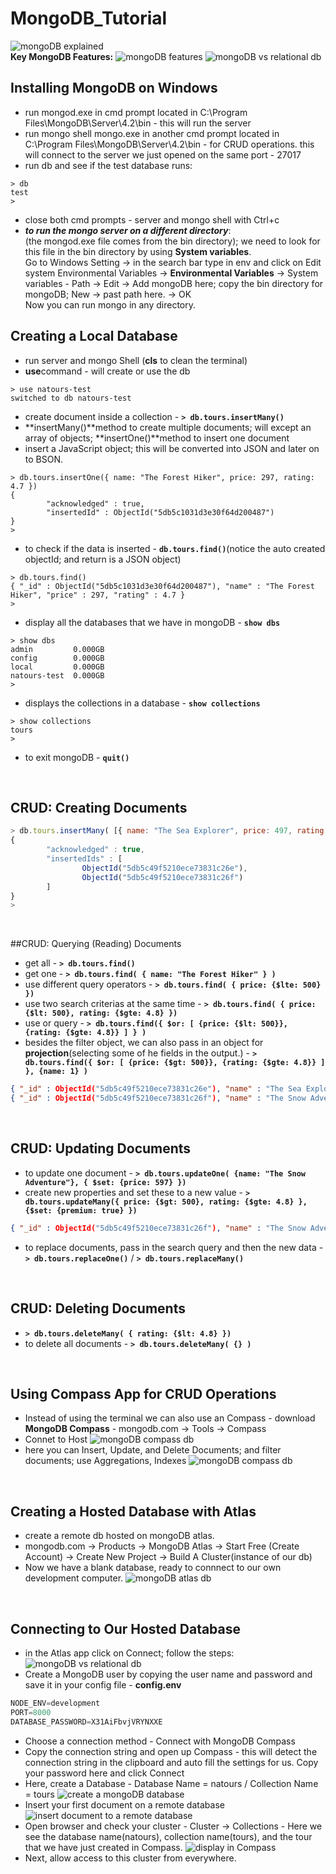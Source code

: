 # MongoDB_Tutorial
![mongoDB explained](images/mongoDB1.png)  
**Key MongoDB Features:**
![mongoDB features](images/mongoDB2.png)
![mongoDB vs relational db](images/mongoDB3.png)

## Installing MongoDB on Windows
- run mongod.exe in cmd prompt located in  C:\Program Files\MongoDB\Server\4.2\bin - this will run the server
- run mongo shell mongo.exe in another cmd prompt located in C:\Program Files\MongoDB\Server\4.2\bin - for CRUD operations. this will connect to the server we just opened on the same port - 27017
- run db and see if the test database runs:
```
> db
test
>
```   
- close both cmd prompts - server and mongo shell with Ctrl+c
- ***to run the mongo server on a different directory***:  
  (the mongod.exe file comes from the bin directory); we need to look for this file in the bin directory by using **System variables**.  
  Go to Windows Setting -> in the search bar type in env and click on Edit system Environmental Variables -> **Environmental Variables** -> System variables - Path -> Edit -> Add mongoDB here; copy the bin directory for mongoDB; New -> past path here. -> OK  
  Now you can run mongo in any directory.  

## Creating a Local Database
- run server and mongo Shell (**cls** to clean the terminal)
- **use**command - will create or use the db
```
> use natours-test
switched to db natours-test
```
- create document inside a collection - **```> db.tours.insertMany()```**
- **insertMany()**method to create multiple documents; will except an array of objects; **insertOne()**method to insert one document
- insert a JavaScript object; this will be converted into JSON and later on to BSON.
```
> db.tours.insertOne({ name: "The Forest Hiker", price: 297, rating: 4.7 })
{
        "acknowledged" : true,
        "insertedId" : ObjectId("5db5c1031d3e30f64d200487")
}
>
```
- to check if the data is inserted - **```db.tours.find()```**(notice the auto created objectId; and return is a JSON object)
```
> db.tours.find()
{ "_id" : ObjectId("5db5c1031d3e30f64d200487"), "name" : "The Forest Hiker", "price" : 297, "rating" : 4.7 }
>
```  
- display all the databases that we have in mongoDB - **```show dbs```**
```
> show dbs
admin         0.000GB
config        0.000GB
local         0.000GB
natours-test  0.000GB
>
```
- displays the collections in a database - **```show collections```**  
```
> show collections
tours
>
```  
- to exit mongoDB - **```quit()```**
<br/>

## CRUD: Creating Documents
```JavaScript
> db.tours.insertMany( [{ name: "The Sea Explorer", price: 497, rating: 4.8 } , { name: "The Snow Adventure", price: 997, rating: 4.9, difficulty: "easy" }] )
{
        "acknowledged" : true,
        "insertedIds" : [
                ObjectId("5db5c49f5210ece73831c26e"),
                ObjectId("5db5c49f5210ece73831c26f")
        ]
}
>
```  
<br/>

##CRUD: Querying (Reading) Documents
- get all - **```> db.tours.find()```**
- get one - **```> db.tours.find( { name: "The Forest Hiker" } )```**
- use different query operators - **```> db.tours.find( { price: {$lte: 500} })```**
- use two search criterias at the same time - **```> db.tours.find( { price: {$lt: 500}, rating: {$gte: 4.8} })   ```**
- use or query - **```> db.tours.find({ $or: [ {price: {$lt: 500}}, {rating: {$gte: 4.8}} ] } )```**
- besides the filter object, we can also pass in an object for **projection**(selecting some of he fields in the output.) - **```> db.tours.find({ $or: [ {price: {$gt: 500}}, {rating: {$gte: 4.8}} ] }, {name: 1} )```**  
```JSON
{ "_id" : ObjectId("5db5c49f5210ece73831c26e"), "name" : "The Sea Explorer" }
{ "_id" : ObjectId("5db5c49f5210ece73831c26f"), "name" : "The Snow Adventure" }
```  
<br/>

## CRUD: Updating Documents
- to update one document - **```> db.tours.updateOne( {name: "The Snow Adventure"}, { $set: {price: 597} })```**
- create new properties and set these to a new value - **```> db.tours.updateMany({ price: {$gt: 500}, rating: {$gte: 4.8} }, {$set: {premium: true} })```**  
```JSON
{ "_id" : ObjectId("5db5c49f5210ece73831c26f"), "name" : "The Snow Adventure", "price" : 597, "rating" : 4.9, "difficulty" : "easy", "premium" : true }
```  
- to replace documents, pass in the search query and then the new data - **```> db.tours.replaceOne()```** / **```> db.tours.replaceMany()```**  
<br/>  

## CRUD: Deleting Documents
- **```> db.tours.deleteMany( { rating: {$lt: 4.8} })```**  
- to delete all documents - **```> db.tours.deleteMany( {} )```**  
<br/>  

## Using Compass App for CRUD Operations
- Instead of using the terminal we can also use an Compass - download **MongoDB Compass** - mongodb.com -> Tools -> Compass
- Connet to Host
![mongoDB compass db](images/mongoDB4.png)
- here you can Insert, Update, and Delete Documents; and filter documents; use Aggregations, Indexes
![mongoDB compass db](images/mongoDB5.png)  
<br/>

## Creating a Hosted Database with Atlas
- create a remote db hosted on mongoDB atlas.
- mongodb.com -> Products -> MongoDB Atlas -> Start Free (Create Account) -> Create New Project -> Build A Cluster(instance of our db)
- Now we have a blank database, ready to connnect to our own development computer.
![mongoDB atlas db](images/mongoDB6.png)  
<br/>

## Connecting to Our Hosted Database
- in the Atlas app click on Connect; follow the steps:
![mongoDB vs relational db](images/mongoDB6.png)
- Create a MongoDB user by copying the user name and password and save it in your config file - **config.env**
```JavaScript
NODE_ENV=development
PORT=8000
DATABASE_PASSWORD=X31AiFbvjVRYNXXE
```
- Choose a connection method - Connect with MongoDB Compass
- Copy the connection string and open up Compass - this will detect the connection string in the clipboard and auto fill the settings for us. Copy your password here and click Connect
- Here, create a Database - Database Name = natours / Collection Name = tours
![create a mongoDB database](images/mongoDB8.png)
- Insert your first document on a remote database
![insert document to a remote database](images/mongoDB9.png)
- Open browser and check your cluster - Cluster -> Collections - Here we see the database name(natours), collection name(tours), and the tour that we have just created in Compass.
![display in Compass](images/mongoDB10.png)
- Next, allow access to this cluster from everywhere.
